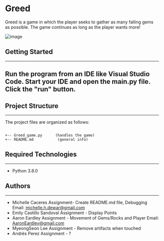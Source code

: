 # Greed
Greed is a game in which the player seeks to gather as many falling gems as possible. The game continues as long as the player wants more! 

![image](https://user-images.githubusercontent.com/84346969/155809759-7dc5edd3-d4e2-4a7f-995b-f9a6495d6041.png)

## Getting Started

---

## Run the program from an IDE like Visual Studio Code. Start your IDE and open the main.py file. Click the "run" button.

## Project Structure

---

The project files are organized as follows:

```

+-- Greed_game.py      (handles the game)
+-- README.md           (general info)
```

## Required Technologies

---

- Python 3.8.0

## Authors

---

- Michelle Caceres Assignment- Create README.md file, Debugging Email: michelle.h.dewar@gmail.com
- Emily Castillo Sandoval Assignment - Display Points
- Aaron Eardley Assignment - Movement of Gems/Rocks and Player Email: AaronEardley@gmail.com
- MyeongSeon Lee Assignment - Remove artifacts when touched
- Andrés Perez Assignment - ?
